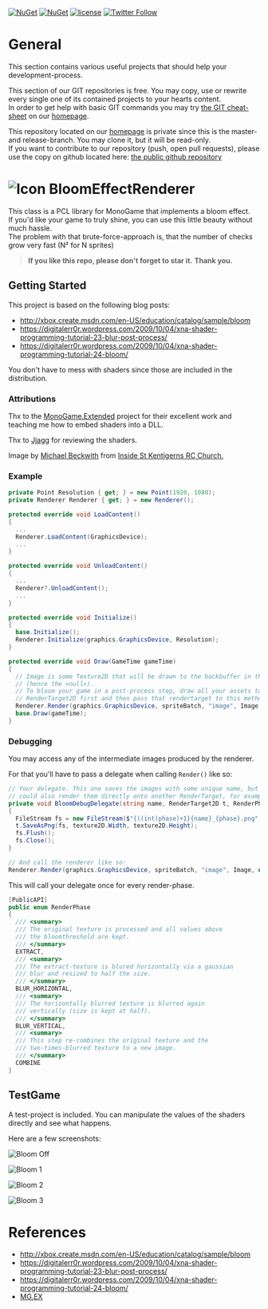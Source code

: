 [![NuGet](https://img.shields.io/nuget/v/BloomEffectRenderer.svg)](https://www.nuget.org/packages/BloomEffectRenderer/) [![NuGet](https://img.shields.io/nuget/dt/BloomEffectRenderer.svg)](https://www.nuget.org/packages/BloomEffectRenderer/)
 [![license](https://img.shields.io/github/license/unterrainerinformatik/BloomEffectRenderer.svg?maxAge=2592000)](http://unlicense.org)  [![Twitter Follow](https://img.shields.io/twitter/follow/throbax.svg?style=social&label=Follow&maxAge=2592000)](https://twitter.com/throbax)  

# General

This section contains various useful projects that should help your development-process.  

This section of our GIT repositories is free. You may copy, use or rewrite every single one of its contained projects to your hearts content.  
In order to get help with basic GIT commands you may try [the GIT cheat-sheet][coding] on our [homepage][homepage].  

This repository located on our  [homepage][homepage] is private since this is the master- and release-branch. You may clone it, but it will be read-only.  
If you want to contribute to our repository (push, open pull requests), please use the copy on github located here: [the public github repository][github]  

# ![Icon](https://github.com/UnterrainerInformatik/BloomEffectRenderer/raw/master/BloomEffectRenderer/icon.png) BloomEffectRenderer

This class is a PCL library for MonoGame that implements a bloom effect.  
If you'd like your game to truly shine, you can use this little beauty without much hassle.  
The problem with that brute-force-approach is, that the number of checks grow very fast (N² for N sprites)   

> **If you like this repo, please don't forget to star it.**
> **Thank you.**



## Getting Started

This project is based on the following blog posts:

* http://xbox.create.msdn.com/en-US/education/catalog/sample/bloom
* https://digitalerr0r.wordpress.com/2009/10/04/xna-shader-programming-tutorial-23-blur-post-process/
* https://digitalerr0r.wordpress.com/2009/10/04/xna-shader-programming-tutorial-24-bloom/

You don't have to mess with shaders since those are included in the distribution.



### Attributions

Thx to the [MonoGame.Extended](https://github.com/craftworkgames/MonoGame.Extended) project for their excellent work and teaching me how to embed shaders into a DLL.

Thx to [Jjagg](https://github.com/Jjagg) for reviewing the shaders.

Image by [Michael Beckwith](https://www.flickr.com/people/78207463@N04) from [Inside St Kentigerns RC Church.](https://www.flickr.com/photos/78207463@N04/8226826999/)



### Example

```c#
private Point Resolution { get; } = new Point(1920, 1080);
private Renderer Renderer { get; } = new Renderer();

protected override void LoadContent()
{
  ...
  Renderer.LoadContent(GraphicsDevice);
  ...
}

protected override void UnloadContent()
{
  ...
  Renderer?.UnloadContent();
  ...
}

protected override void Initialize()
{
  base.Initialize();
  Renderer.Initialize(graphics.GraphicsDevice, Resolution);
}

protected override void Draw(GameTime gameTime)
{
  // Image is some Texture2D that will be drawn to the backbuffer in this example.
  // (hence the <null>).
  // To bloom your game in a post-process step, draw all your assets to a
  // RenderTarget2D first and then pass that rendertarget to this method.
  Renderer.Render(graphics.GraphicsDevice, spriteBatch, "image", Image, null, Settings.PRESET_SETTINGS[1]);
  base.Draw(gameTime);
}
```



### Debugging

You may access any of the intermediate images produced by the renderer.

For that you'll have to pass a delegate when calling `Render()` like so:

```C#
// Your delegate. This one saves the images with some unique name, but you
// could also render them directly onto another RenderTarget, for example.
private void BloomDebugDelegate(string name, RenderTarget2D t, RenderPhase phase)
{
  FileStream fs = new FileStream($"{((int)phase)+1}{name}_{phase}.png", FileMode.OpenOrCreate);
  t.SaveAsPng(fs, texture2D.Width, texture2D.Height);
  fs.Flush();
  fs.Close();
}

// And call the renderer like so:
Renderer.Render(graphics.GraphicsDevice, spriteBatch, "image", Image, null, Settings.PRESET_SETTINGS[1], BloomDebugDelegate);
```

This will call your delegate once for every render-phase.

```C#
[PublicAPI]
public enum RenderPhase
{
  /// <summary>
  /// The original texture is processed and all values above
  /// the bloomthreshold are kept.
  /// </summary>
  EXTRACT,
  /// <summary>
  /// The extract-texture is blured horizontally via a gaussian
  /// blur and resized to half the size.
  /// </summary>
  BLUR_HORIZONTAL,
  /// <summary>
  /// The horizontally blurred texture is blurred again 
  /// vertically (size is kept at half).
  /// </summary>
  BLUR_VERTICAL,
  /// <summary>
  /// This step re-combines the original texture and the 
  /// two-times-blurred texture to a new image.
  /// </summary>
  COMBINE
}
```



## TestGame

A test-project is included. You can manipulate the values of the shaders directly and see what happens.

Here are a few screenshots:

![Bloom Off](https://github.com/UnterrainerInformatik/BloomEffectRenderer/raw/master/docs/bloom_off.png)

 ![Bloom 1](https://github.com/UnterrainerInformatik/BloomEffectRenderer/raw/master/docs/bloom_1.png)

![Bloom 2](https://github.com/UnterrainerInformatik/BloomEffectRenderer/raw/master/docs/bloom_2.png)

 ![Bloom 3](https://github.com/UnterrainerInformatik/BloomEffectRenderer/raw/master/docs/bloom_3.png)

  

# References

- http://xbox.create.msdn.com/en-US/education/catalog/sample/bloom
- https://digitalerr0r.wordpress.com/2009/10/04/xna-shader-programming-tutorial-23-blur-post-process/
- https://digitalerr0r.wordpress.com/2009/10/04/xna-shader-programming-tutorial-24-bloom/
- [MG.EX](https://github.com/craftworkgames/MonoGame.Extended)

[homepage]: http://www.unterrainer.info
[coding]: http://www.unterrainer.info/Home/Coding
[github]: https://github.com/UnterrainerInformatik/BloomEffectRenderer
